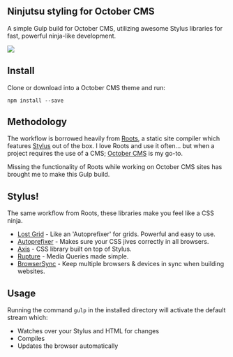 ## Ninjutsu styling for October CMS ##

A simple Gulp build for October CMS, utilizing awesome Stylus libraries for fast, powerful ninja-like development.

![](https://zippy.gfycat.com/DescriptiveYearlyIggypops.gif)

## Install ##

Clone or download into a October CMS theme and run:

    npm install --save

## Methodology ##

The workflow is borrowed heavily from [Roots](https://github.com/jenius/roots), a static site compiler which features [Stylus](http://stylus-lang.com/) out of the box. I love Roots and use it often... but when a project requires the use of a CMS; [October CMS](https://octobercms.com/) is my go-to.

Missing the functionality of Roots while working on October CMS sites has brought me to make this Gulp build.

## Stylus! ##

The same workflow from Roots, these libraries make you feel like a CSS ninja.

 - [Lost Grid](https://github.com/peterramsing/lost) -
 Like an 'Autoprefixer' for grids. Powerful and easy to use.
 - [Autoprefixer](https://github.com/postcss/autoprefixer) -
 Makes sure your CSS jives correctly in all browsers.
 - [Axis](https://github.com/jenius/axis) -
 CSS library built on top of Stylus.
 - [Rupture](https://github.com/jenius/rupture) -
 Media Queries made simple.
 - [BrowserSync](https://github.com/browsersync/browser-sync) -
 Keep multiple browsers & devices in sync when building websites.

## Usage ##

Running the command `gulp` in the installed directory will activate the default stream which:
- Watches over your Stylus and HTML for changes
- Compiles
- Updates the browser automatically
